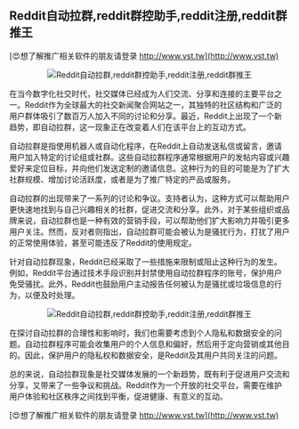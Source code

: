 ## **Reddit自动拉群,reddit群控助手,reddit注册,reddit群推王**

[😍想了解推广相关软件的朋友请登录 http://www.vst.tw](http://www.vst.tw)

 <center><img src="https://vst.tw/MP4/tuiguang/png/5.png" alt="Reddit自动拉群,reddit群控助手,reddit注册,reddit群推王"></center>

在当今数字化社交时代，社交媒体已经成为人们交流、分享和连接的主要平台之一。Reddit作为全球最大的社交新闻聚合网站之一，其独特的社区结构和广泛的用户群体吸引了数百万人加入不同的讨论和分享。最近，Reddit上出现了一个新趋势，即自动拉群，这一现象正在改变着人们在该平台上的互动方式。

自动拉群是指使用机器人或自动化程序，在Reddit上自动发送私信或留言，邀请用户加入特定的讨论组或社群。这些自动拉群程序通常根据用户的发帖内容或兴趣爱好来定位目标，并向他们发送定制的邀请信息。这种行为的目的可能是为了扩大社群规模、增加讨论活跃度，或者是为了推广特定的产品或服务。

自动拉群的出现带来了一系列的讨论和争议。支持者认为，这种方式可以帮助用户更快速地找到与自己兴趣相关的社群，促进交流和分享。此外，对于某些组织或品牌来说，自动拉群也是一种有效的营销手段，可以帮助他们扩大影响力并吸引更多用户关注。然而，反对者则指出，自动拉群可能会被认为是骚扰行为，打扰了用户的正常使用体验，甚至可能违反了Reddit的使用规定。

针对自动拉群现象，Reddit已经采取了一些措施来限制或阻止这种行为的发生。例如，Reddit平台通过技术手段识别并封禁使用自动拉群程序的账号，保护用户免受骚扰。此外，Reddit也鼓励用户主动报告任何被认为是骚扰或垃圾信息的行为，以便及时处理。

 <center><img src="https://vst.tw/MP4/tuiguang/png/0.png" alt="Reddit自动拉群,reddit群控助手,reddit注册,reddit群推王"></center>

在探讨自动拉群的合理性和影响时，我们也需要考虑到个人隐私和数据安全的问题。自动拉群程序可能会收集用户的个人信息和偏好，然后用于定向营销或其他目的。因此，保护用户的隐私权和数据安全，是Reddit及其用户共同关注的问题。

总的来说，自动拉群现象是社交媒体发展的一个新趋势，既有利于促进用户交流和分享，又带来了一些争议和挑战。Reddit作为一个开放的社交平台，需要在维护用户体验和社区秩序之间找到平衡，促进健康、有意义的互动。

[😍想了解推广相关软件的朋友请登录 http://www.vst.tw](http://www.vst.tw)



